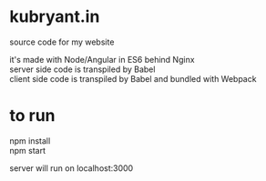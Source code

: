 # kubryant.in
source code for my website

it's made with Node/Angular in ES6 behind Nginx  
server side code is transpiled by Babel  
client side code is transpiled by Babel and bundled with Webpack

# to run
npm install  
npm start

server will run on localhost:3000
